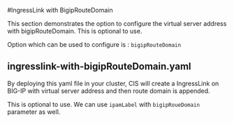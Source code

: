 #IngressLink with BigipRouteDomain

This section demonstrates the option to configure the  virtual server address with bigipRouteDomain. This is optional to use.

Option which can be used to configure is :
    `bigipRouteDomain`

## ingresslink-with-bigipRouteDomain.yaml

By deploying this yaml file in your cluster, CIS will create a IngressLink on BIG-IP with virtual server address and then route domain is appended.

This is optional to use. We can use `ipamLabel` with `bigipRoueDomain` parameter as well.